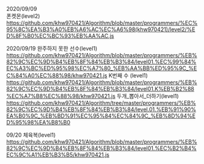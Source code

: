 2020/09/09  
폰켓몬(level2)
https://github.com/khw970421/Algorithm/blob/master/programmers/%EC%95%8C%EA%B3%A0%EB%A6%AC%EC%A6%98(khw970421)/level2/%ED%8F%B0%EC%BC%93%EB%AA%AC.js

2020/09/19
완주하지 못한 선수(level1)
https://github.com/khw970421/Algorithm/blob/master/programmers/%EB%82%9C%EC%9D%B4%EB%8F%84%EB%B3%84/level01.%EC%99%84%EC%A3%BC%ED%95%98%EC%A7%80_%EB%AA%BB%ED%95%9C_%EC%84%A0%EC%88%98/khw970421.js
K번째 수 (level1)
https://github.com/khw970421/Algorithm/blob/master/programmers/%EB%82%9C%EC%9D%B4%EB%8F%84%EB%B3%84/level01.K%EB%B2%88%EC%A7%B8%EC%88%98/khw970421.js
두개_뽑아서_더하기(level1)
https://github.com/khw970421/Algorithm/tree/master/programmers/%EB%82%9C%EC%9D%B4%EB%8F%84%EB%B3%84/level.01.%EB%91%90%EA%B0%9C_%EB%BD%91%EC%95%84%EC%84%9C_%EB%8D%94%ED%95%98%EA%B8%B0

09/20
체육복(level1)
https://github.com/khw970421/Algorithm/blob/master/programmers/%EB%82%9C%EC%9D%B4%EB%8F%84%EB%B3%84/level01.%EC%B2%B4%EC%9C%A1%EB%B3%B5/khw970421.js
